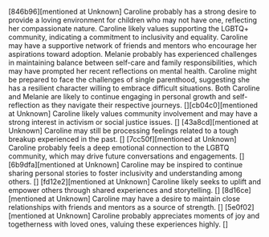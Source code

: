 [846b96][mentioned at Unknown] Caroline probably has a strong desire to provide a loving environment for children who may not have one, reflecting her compassionate nature. Caroline likely values supporting the LGBTQ+ community, indicating a commitment to inclusivity and equality. Caroline may have a supportive network of friends and mentors who encourage her aspirations toward adoption. Melanie probably has experienced challenges in maintaining balance between self-care and family responsibilities, which may have prompted her recent reflections on mental health. Caroline might be prepared to face the challenges of single parenthood, suggesting she has a resilient character willing to embrace difficult situations. Both Caroline and Melanie are likely to continue engaging in personal growth and self-reflection as they navigate their respective journeys. [][cb04c0][mentioned at Unknown] Caroline likely values community involvement and may have a strong interest in activism or social justice issues. []
[43a8cd][mentioned at Unknown] Caroline may still be processing feelings related to a tough breakup experienced in the past. []
[7cc50f][mentioned at Unknown] Caroline probably feels a deep emotional connection to the LGBTQ community, which may drive future conversations and engagements. []
[6b9dfa][mentioned at Unknown] Caroline may be inspired to continue sharing personal stories to foster inclusivity and understanding among others. []
[fd12e2][mentioned at Unknown] Caroline likely seeks to uplift and empower others through shared experiences and storytelling. []
[8d16ce][mentioned at Unknown] Caroline may have a desire to maintain close relationships with friends and mentors as a source of strength. []
[5e0f02][mentioned at Unknown] Caroline probably appreciates moments of joy and togetherness with loved ones, valuing these experiences highly. []